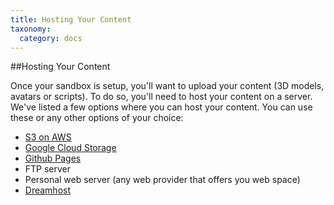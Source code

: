 ```yaml
---
title: Hosting Your Content
taxonomy:
  category: docs
---
```


##Hosting Your Content

Once your sandbox is setup, you'll want to upload your content (3D models, avatars or scripts). To do so, you'll need to host your content on a server. 
We've listed a few options where you can host your content. You can use these or any other options of your choice:

* [S3 on AWS](http://docs.aws.amazon.com/AmazonS3/latest/gsg/GetStartedWithS3.html)
* [Google Cloud Storage](https://cloud.google.com/storage/)
* [Github Pages](https://pages.github.com/)
* FTP server
* Personal web server (any web provider that offers you web space)
* [Dreamhost](https://help.dreamhost.com/hc/en-us/categories/202186687-Getting-Started)
